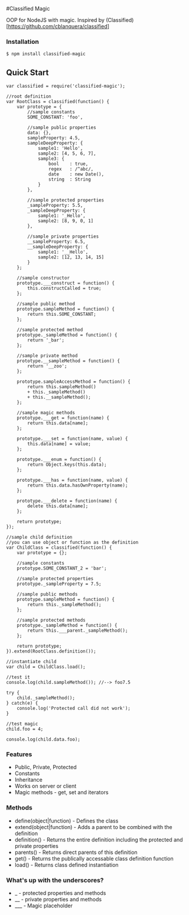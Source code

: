 #Classified Magic

  OOP for NodeJS with magic. Inspired by (Classified)[https://github.com/cblanquera/classified]

### Installation

```bash
$ npm install classified-magic
```

## Quick Start

```
var classified = require('classified-magic');

//root definition
var RootClass = classified(function() {
	var prototype = {
		//sample constants
		SOME_CONSTANT: 'foo',
		
		//sample public properties
		data: {},
		sampleProperty: 4.5,
		sampleDeepProperty: {
			sample1: 'Hello',
			sample2: [4, 5, 6, 7],
			sample3: {
				bool	: true,
				regex	: /^abc/,
				date	: new Date(),
				string	: String
			}
		},
		
		//sample protected properties
		_sampleProperty: 5.5,
		_sampleDeepProperty: {
			sample1: '_Hello',
			sample2: [8, 9, 0, 1]
		},
		
		//sample private properties
		__sampleProperty: 6.5,
		__sampleDeepProperty: {
			sample1: '__Hello',
			sample2: [12, 13, 14, 15]
		}
	};
	
	//sample constructor
	prototype.___construct = function() {
		this.constructCalled = true;
	};
	
	//sample public method
	prototype.sampleMethod = function() {
		return this.SOME_CONSTANT;
	};
	
	//sample protected method
	prototype._sampleMethod = function() {
		return '_bar';
	};
	
	//sample private method
	prototype.__sampleMethod = function() {
		return '__zoo';
	};
	
	prototype.sampleAccessMethod = function() {
		return this.sampleMethod()
		+ this._sampleMethod()
		+ this.__sampleMethod();
	};
	
	//sample magic methods
	prototype.___get = function(name) {
		return this.data[name];
	};
	
	prototype.___set = function(name, value) {
		this.data[name] = value;
	};
	
	prototype.___enum = function() {
		return Object.keys(this.data);
	};
	
	prototype.___has = function(name, value) {
		return this.data.hasOwnProperty(name);
	};
	
	prototype.___delete = function(name) {
		delete this.data[name];
	};
	
	return prototype;
});

//sample child definition
//you can use object or function as the definition
var ChildClass = classified(function() {
	var prototype = {};
	
	//sample constants
	prototype.SOME_CONSTANT_2 = 'bar';
	
	//sample protected properties
	prototype._sampleProperty = 7.5;
	
	//sample public methods
	prototype.sampleMethod = function() {
		return this._sampleMethod();
	};
	
	//sample protected methods
	prototype._sampleMethod = function() {
		return this.___parent._sampleMethod();
	};
	
	return prototype;
}).extend(RootClass.definition());

//instantiate child
var child = ChildClass.load();

//test it
console.log(child.sampleMethod()); //--> foo7.5

try {
	child._sampleMethod();
} catch(e) {
	console.log('Protected call did not work');
}

//test magic
child.foo = 4;

console.log(child.data.foo);
```

### Features

  * Public, Private, Protected
  * Constants
  * Inheritance
  * Works on server or client
  * Magic methods - get, set and iterators

### Methods

  * define(object|function) - Defines the class
  * extend(object|function) - Adds a parent to be combined with the definition
  * definition() - Returns the entire definition including the protected and private properties
  * parents() - Returns direct parents of this definition
  * get() - Returns the publically accessable class definition function
  * load() - Returns class defined instantiation

### What's up with the underscores?

  * _ - protected properties and methods
  * __ - private properties and methods
  * ___ - Magic placeholder